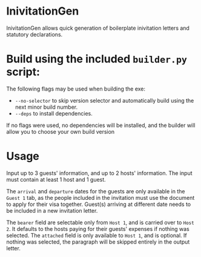 # InivitationGen
InivitationGen allows quick generation of boilerplate inivitation letters and statutory declarations.

# Build using the included `builder.py` script:
The following flags may be used when building the exe:
- `--no-selector` to skip version selector and automatically build using the next minor build number.
- `--deps` to install dependencies.

If no flags were used, no dependencies will be installed, and the builder will allow you to choose your own build version

# Usage
Input up to 3 guests' information, and up to 2 hosts' information. The input must contain at least 1 host and 1 guest. 

The `arrival` and `departure` dates for the guests are only available in the `Guest 1` tab, as the people included in the invitation must use the document to apply for their visa together.
Guest(s) arriving at different date needs to be included in a new invitation letter.

The `bearer` field are selectable only from `Host 1`, and is carried over to `Host 2`. It defaults to the hosts paying for their guests' expenses if nothing was selected.
The `attached` field is only available to `Host 1`, and is optional. If nothing was selected, the paragraph will be skipped entirely in the output letter.
